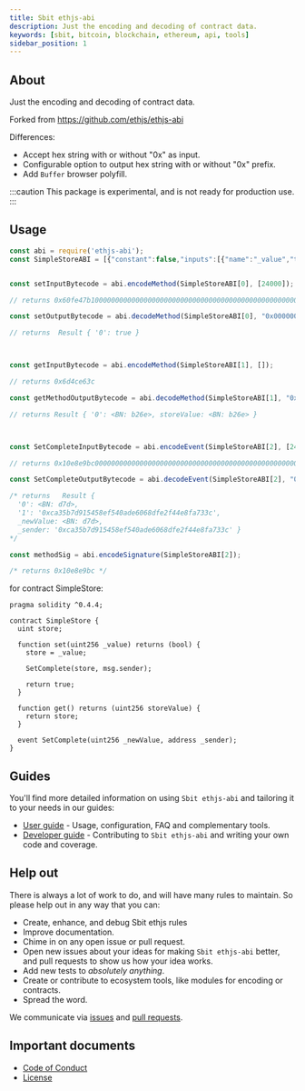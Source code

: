 ```yaml
---
title: Sbit ethjs-abi
description: Just the encoding and decoding of contract data.
keywords: [sbit, bitcoin, blockchain, ethereum, api, tools]
sidebar_position: 1
---
```


## About

Just the encoding and decoding of contract data.

Forked from https://github.com/ethjs/ethjs-abi

Differences:

* Accept hex string with or without "0x" as input.
* Configurable option to output hex string with or without "0x" prefix.
* Add `Buffer` browser polyfill.

:::caution
This package is experimental, and is not ready for production use.
:::

## Usage

```js
const abi = require('ethjs-abi');
const SimpleStoreABI = [{"constant":false,"inputs":[{"name":"_value","type":"uint256"}],"name":"set","outputs":[{"name":"","type":"bool"}],"payable":false,"type":"function"},{"constant":false,"inputs":[],"name":"get","outputs":[{"name":"storeValue","type":"uint256"}],"payable":false,"type":"function"},{"anonymous":false,"inputs":[{"indexed":false,"name":"_newValue","type":"uint256"},{"indexed":false,"name":"_sender","type":"address"}],"name":"SetComplete","type":"event"}];


const setInputBytecode = abi.encodeMethod(SimpleStoreABI[0], [24000]);

// returns 0x60fe47b10000000000000000000000000000000000000000000000000000000000005dc0

const setOutputBytecode = abi.decodeMethod(SimpleStoreABI[0], "0x0000000000000000000000000000000000000000000000000000000000000001");

// returns  Result { '0': true }



const getInputBytecode = abi.encodeMethod(SimpleStoreABI[1], []);

// returns 0x6d4ce63c

const getMethodOutputBytecode = abi.decodeMethod(SimpleStoreABI[1], "0x000000000000000000000000000000000000000000000000000000000000b26e");

// returns Result { '0': <BN: b26e>, storeValue: <BN: b26e> }



const SetCompleteInputBytecode = abi.encodeEvent(SimpleStoreABI[2], [24000, "0xca35b7d915458ef540ade6068dfe2f44e8fa733c"]);

// returns 0x10e8e9bc0000000000000000000000000000000000000000000000000000000000005dc0000000000000000000000000ca35b7d915458ef540ade6068dfe2f44e8fa733c

const SetCompleteOutputBytecode = abi.decodeEvent(SimpleStoreABI[2], "0x0000000000000000000000000000000000000000000000000000000000000d7d000000000000000000000000ca35b7d915458ef540ade6068dfe2f44e8fa733c", ["0xc36800ebd6079fdafc3a7100d0d1172815751804a6d1b7eb365b85f6c9c80e61"]);

/* returns   Result {
  '0': <BN: d7d>,
  '1': '0xca35b7d915458ef540ade6068dfe2f44e8fa733c',
  _newValue: <BN: d7d>,
  _sender: '0xca35b7d915458ef540ade6068dfe2f44e8fa733c' }
*/

const methodSig = abi.encodeSignature(SimpleStoreABI[2]);

/* returns 0x10e8e9bc */
```

for contract SimpleStore:

```
pragma solidity ^0.4.4;

contract SimpleStore {
  uint store;

  function set(uint256 _value) returns (bool) {
    store = _value;

    SetComplete(store, msg.sender);

    return true;
  }

  function get() returns (uint256 storeValue) {
    return store;
  }

  event SetComplete(uint256 _newValue, address _sender);
}
```

## Guides

You'll find more detailed information on using `Sbit ethjs-abi` and tailoring it to your needs in our guides:

- [User guide](./user-guide.md) - Usage, configuration, FAQ and complementary tools.
- [Developer guide](./developer-guide.md) - Contributing to `Sbit ethjs-abi` and writing your own code and coverage.

## Help out

There is always a lot of work to do, and will have many rules to maintain. So please help out in any way that you can:

- Create, enhance, and debug Sbit ethjs rules
- Improve documentation.
- Chime in on any open issue or pull request.
- Open new issues about your ideas for making `Sbit ethjs-abi` better, and pull requests to show us how your idea works.
- Add new tests to *absolutely anything*.
- Create or contribute to ecosystem tools, like modules for encoding or contracts.
- Spread the word.

We communicate via [issues](https://github.com/SBit-Project/sbit-ethjs-abi/issues) and [pull requests](https://github.com/SBit-Project/sbit-ethjs-abi/pulls).

## Important documents

- [Code of Conduct](../../Help/CODE_OF_CONDUCT.md)
- [License](https://raw.githubusercontent.com/ethjs/ethjs-abi/master/LICENSE)
